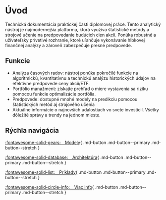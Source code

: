 # Úvod

Technická dokumentácia praktickej časti diplomovej práce. Tento analytický nástroj je najmodernejšia platforma, ktorá využíva štatistické metódy a strojové učenie na predpovedanie budúcich cien akcií. Ponúka robustné a užívateľsky prívetivé rozhranie, ktoré uľahčuje vykonávanie hĺbkovej finančnej analýzy a zároveň zabezpečuje presné predpovede.


## Funkcie
- Analýza časových radov: nástroj ponúka pokročilé funkcie na algoritmickú, kvantitatívnu a technickú analýzu historických údajov na efektívne predpovede ceny akcií/ETF.
- Portfólio manažment: získajte prehľad o miere vystavenia sa riziku pomocou funkcie optimalizácie portfólia.
- Predpovede: dostupné mnohé modely na predikciu pomocou štatistických metód aj strojového učenia 
- Aktuálne informácie o najnovších udalostiach vo svete investícií. Všetky dôležité správy a trendy na jednom mieste.


## Rýchla navigácia
<div class="home_grid" markdown>

[:fontawesome-solid-gears: Modely](Models.md){ .md-button .md-button--primary .md-button--stretch }

[:fontawesome-solid-database: Architektúra](https://nixtla.github.io/statsforecast/){ .md-button .md-button--primary .md-button--stretch }

[:fontawesome-solid-list: Príklady](#){ .md-button .md-button--primary .md-button--stretch }

[:fontawesome-solid-circle-info: Viac info](#){ .md-button .md-button--primary .md-button--stretch }

</div>
